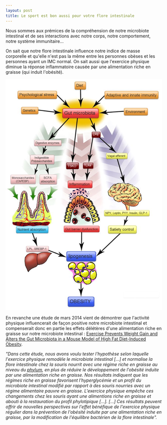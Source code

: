 ```yaml
---
layout: post
title: Le sport est bon aussi pour votre flore intestinale
---
```


Nous sommes aux prémices de la compréhension de notre microbiote intestinal et de ses interactions avec notre corps,
notre comportement, notre système immunitaire...

On sait que notre flore intestinale influence notre indice de masse corporelle et qu'elle n'est pas la même
entre les personnes obèses et les personnes ayant un IMC normal.
On sait aussi que l'exercice physique diminue la réponse inflammatoire causée
par une alimentation riche en graisse (qui induit l'obésité).

[![Gut microbiota](/assets/2014-04-17/Gut-microbiota.jpg)](http://www.ncbi.nlm.nih.gov/pmc/articles/PMC3303978/)

En revanche une étude de mars 2014 vient de démontrer que l'activité physique influencerait de façon positive notre microbiote intestinal
et compenserait donc en partie les effets délétères d'une alimentation riche en graisse sur notre microbiote intestinal :
[Exercise Prevents Weight Gain and Alters the Gut Microbiota in a Mouse Model of High Fat Diet-Induced Obesity](http://www.ncbi.nlm.nih.gov/pmc/articles/PMC3966766/).

_"Dans cette étude, nous avons voulu tester l'hypothèse selon laquelle l'exercice physique remodèle le microbiote intestinal [...]
et normalise la flore intestinale chez la souris nourrit avec une régime riche en graisse au niveau du [phylum](https://fr.wikipedia.org/wiki/Embranchement_(biologie)),
en plus de réduire le développement de l'obésité induite par une alimentation riche en graisse.
Nos résultats indiquent que les régimes riche en graisse favorisent l'hyperglycémie et un profil du microbiote intestinal
modifié par rapport à des souris nourries avec un régime alimentaire pauvre en graisse.
L'exercice physique empêche ces changements chez les souris ayant une alimentions riche en graisse et abouti
à la restauration du profil phylotipique [...].
[...] Ces résultats peuvent offrir de nouvelles perspectives sur l'effet bénéfique de l'exercice physique régulier
dans la prévention de l'obésité induite par une alimentation riche en graisse,
par la modification de l'équilibre bactérien de la flore intestinale"._
